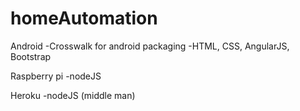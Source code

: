 # homeAutomation

Android
-Crosswalk for android packaging
-HTML, CSS, AngularJS, Bootstrap

Raspberry pi
-nodeJS

Heroku
-nodeJS (middle man)
 
